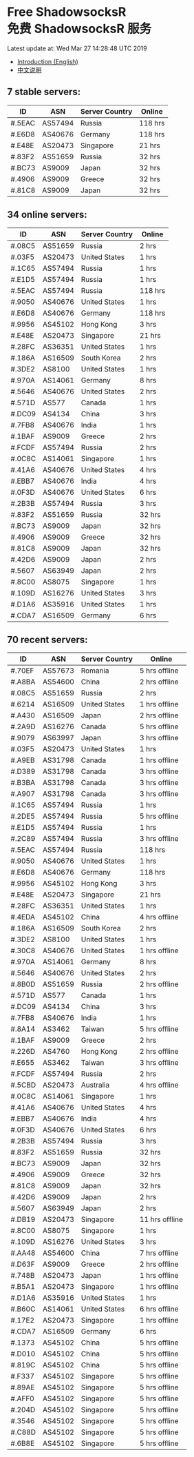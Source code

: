 # Free ShadowsocksR<br>免费 ShadowsocksR 服务

Latest update at: Wed Mar 27 14:28:48 UTC 2019

- [Introduction (English)](https://vision-network.readthedocs.io/en/latest/services/autossr.html)
- [中文说明](https://vision-network.readthedocs.io/zh_CN/latest/services/autossr.html)


## 7 stable servers:

| ID | ASN | Server Country | Online |
| ------ | ------ | ------ | ------ |
| #.5EAC | AS57494 | Russia | 118 hrs |
| #.E6D8 | AS40676 | Germany | 118 hrs |
| #.E48E | AS20473 | Singapore | 21 hrs |
| #.83F2 | AS51659 | Russia | 32 hrs |
| #.BC73 | AS9009 | Japan | 32 hrs |
| #.4906 | AS9009 | Greece | 32 hrs |
| #.81C8 | AS9009 | Japan | 32 hrs |

## 34 online servers:

| ID | ASN | Server Country | Online |
| ------ | ------ | ------ | ------ |
| #.08C5 | AS51659 | Russia | 2 hrs |
| #.03F5 | AS20473 | United States | 1 hrs |
| #.1C65 | AS57494 | Russia | 1 hrs |
| #.E1D5 | AS57494 | Russia | 1 hrs |
| #.5EAC | AS57494 | Russia | 118 hrs |
| #.9050 | AS40676 | United States | 1 hrs |
| #.E6D8 | AS40676 | Germany | 118 hrs |
| #.9956 | AS45102 | Hong Kong | 3 hrs |
| #.E48E | AS20473 | Singapore | 21 hrs |
| #.28FC | AS36351 | United States | 1 hrs |
| #.186A | AS16509 | South Korea | 2 hrs |
| #.3DE2 | AS8100 | United States | 1 hrs |
| #.970A | AS14061 | Germany | 8 hrs |
| #.5646 | AS40676 | United States | 2 hrs |
| #.571D | AS577 | Canada | 1 hrs |
| #.DC09 | AS4134 | China | 3 hrs |
| #.7FB8 | AS40676 | India | 1 hrs |
| #.1BAF | AS9009 | Greece | 2 hrs |
| #.FCDF | AS57494 | Russia | 2 hrs |
| #.0C8C | AS14061 | Singapore | 1 hrs |
| #.41A6 | AS40676 | United States | 4 hrs |
| #.EBB7 | AS40676 | India | 4 hrs |
| #.0F3D | AS40676 | United States | 6 hrs |
| #.2B3B | AS57494 | Russia | 3 hrs |
| #.83F2 | AS51659 | Russia | 32 hrs |
| #.BC73 | AS9009 | Japan | 32 hrs |
| #.4906 | AS9009 | Greece | 32 hrs |
| #.81C8 | AS9009 | Japan | 32 hrs |
| #.42D6 | AS9009 | Japan | 2 hrs |
| #.5607 | AS63949 | Japan | 2 hrs |
| #.8C00 | AS8075 | Singapore | 1 hrs |
| #.109D | AS16276 | United States | 3 hrs |
| #.D1A6 | AS35916 | United States | 1 hrs |
| #.CDA7 | AS16509 | Germany | 6 hrs |

## 70 recent servers:

| ID | ASN | Server Country | Online |
| ------ | ------ | ------ | ------ |
| #.70EF | AS57673 | Romania | 5 hrs offline |
| #.A8BA | AS54600 | China | 2 hrs offline |
| #.08C5 | AS51659 | Russia | 2 hrs |
| #.6214 | AS16509 | United States | 1 hrs offline |
| #.A430 | AS16509 | Japan | 2 hrs offline |
| #.2A9D | AS16276 | Canada | 5 hrs offline |
| #.9079 | AS63997 | Japan | 3 hrs offline |
| #.03F5 | AS20473 | United States | 1 hrs |
| #.A9EB | AS31798 | Canada | 1 hrs offline |
| #.D389 | AS31798 | Canada | 3 hrs offline |
| #.B3BA | AS31798 | Canada | 3 hrs offline |
| #.A907 | AS31798 | Canada | 3 hrs offline |
| #.1C65 | AS57494 | Russia | 1 hrs |
| #.2DE5 | AS57494 | Russia | 5 hrs offline |
| #.E1D5 | AS57494 | Russia | 1 hrs |
| #.2C89 | AS57494 | Russia | 3 hrs offline |
| #.5EAC | AS57494 | Russia | 118 hrs |
| #.9050 | AS40676 | United States | 1 hrs |
| #.E6D8 | AS40676 | Germany | 118 hrs |
| #.9956 | AS45102 | Hong Kong | 3 hrs |
| #.E48E | AS20473 | Singapore | 21 hrs |
| #.28FC | AS36351 | United States | 1 hrs |
| #.4EDA | AS45102 | China | 4 hrs offline |
| #.186A | AS16509 | South Korea | 2 hrs |
| #.3DE2 | AS8100 | United States | 1 hrs |
| #.30C8 | AS40676 | United States | 1 hrs offline |
| #.970A | AS14061 | Germany | 8 hrs |
| #.5646 | AS40676 | United States | 2 hrs |
| #.8B0D | AS51659 | Russia | 2 hrs offline |
| #.571D | AS577 | Canada | 1 hrs |
| #.DC09 | AS4134 | China | 3 hrs |
| #.7FB8 | AS40676 | India | 1 hrs |
| #.8A14 | AS3462 | Taiwan | 5 hrs offline |
| #.1BAF | AS9009 | Greece | 2 hrs |
| #.226D | AS4760 | Hong Kong | 2 hrs offline |
| #.E655 | AS3462 | Taiwan | 3 hrs offline |
| #.FCDF | AS57494 | Russia | 2 hrs |
| #.5CBD | AS20473 | Australia | 4 hrs offline |
| #.0C8C | AS14061 | Singapore | 1 hrs |
| #.41A6 | AS40676 | United States | 4 hrs |
| #.EBB7 | AS40676 | India | 4 hrs |
| #.0F3D | AS40676 | United States | 6 hrs |
| #.2B3B | AS57494 | Russia | 3 hrs |
| #.83F2 | AS51659 | Russia | 32 hrs |
| #.BC73 | AS9009 | Japan | 32 hrs |
| #.4906 | AS9009 | Greece | 32 hrs |
| #.81C8 | AS9009 | Japan | 32 hrs |
| #.42D6 | AS9009 | Japan | 2 hrs |
| #.5607 | AS63949 | Japan | 2 hrs |
| #.DB19 | AS20473 | Singapore | 11 hrs offline |
| #.8C00 | AS8075 | Singapore | 1 hrs |
| #.109D | AS16276 | United States | 3 hrs |
| #.AA48 | AS54600 | China | 7 hrs offline |
| #.D63F | AS9009 | Greece | 2 hrs offline |
| #.748B | AS20473 | Japan | 1 hrs offline |
| #.B5A1 | AS20473 | Singapore | 1 hrs offline |
| #.D1A6 | AS35916 | United States | 1 hrs |
| #.B60C | AS14061 | United States | 6 hrs offline |
| #.17E2 | AS20473 | Singapore | 1 hrs offline |
| #.CDA7 | AS16509 | Germany | 6 hrs |
| #.1373 | AS45102 | China | 5 hrs offline |
| #.D010 | AS45102 | China | 5 hrs offline |
| #.819C | AS45102 | China | 5 hrs offline |
| #.F337 | AS45102 | Singapore | 5 hrs offline |
| #.89AE | AS45102 | Singapore | 5 hrs offline |
| #.AFF0 | AS45102 | Singapore | 5 hrs offline |
| #.204D | AS45102 | Singapore | 5 hrs offline |
| #.3546 | AS45102 | Singapore | 5 hrs offline |
| #.C88D | AS45102 | Singapore | 5 hrs offline |
| #.6B8E | AS45102 | Singapore | 5 hrs offline |


